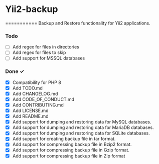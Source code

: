 # Yii2-backup
===========
Backup and Restore functionality for Yii2 applications.

### Todo

- [ ] Add regex for files in directories    
- [ ] Add regex for files to skip  
- [ ] Add support for MSSQL databases  

### Done ✓
- [x] Compatibility for PHP 8  
- [x] Add TODO.md  
- [x] Add CHANGELOG.md  
- [x] Add CODE_OF_CONDUCT.md  
- [x] Add CONTRIBUTING.md  
- [x] Add LICENSE.md  
- [x] Add README.md   
- [x] Add support for dumping and restoring data for MySQL databases.
- [x] Add support for dumping and restoring data for MariaDB databases.
- [x] Add support for dumping and restoring data for SQLite databases.
- [x] Add support for creating backup file in tar format.
- [x] Add support for compressing backup file in Bzip2 format.
- [x] Add support for compressing backup file in Gzip format.
- [x] Add support for compressing backup file in Zip format
